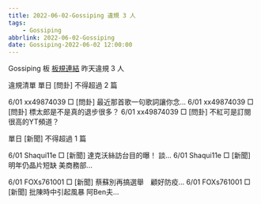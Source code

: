 ```yaml
---
title: 2022-06-02-Gossiping 違規 3 人
tags:
    - Gossiping
abbrlink: 2022-06-02-Gossiping
date: Gossiping-2022-06-02 12:00:00
---
```

Gossiping 板 [板規連結](https://www.ptt.cc/bbs/Gossiping/M.1637425085.A.07D.html)
昨天違規 3 人
<!-- more -->

違規清單
單日 [問卦] 不得超過 2 篇

6/01 xx49874039 □ [問卦] 最近那首歌一句歌詞讓你念…
6/01 xx49874039 □ [問卦] 標太郎是不是真的退步很多？
6/01 xx49874039 □ [問卦] 不紅可是訂閱很高的YT頻道？

單日 [新聞] 不得超過 1 篇

6/01 Shaqui11e □ [新聞] 達克沃絲訪台目的曝！ 談…
6/01 Shaqui11e □ [新聞] 明年仍晶片短缺 美商務部…

6/01 FOXs761001 □ [新聞] 蔡蘇別再搞選舉　顧好防疫…
6/01 FOXs761001 □ [新聞] 批陳時中引起風暴 阿Ben夫…
